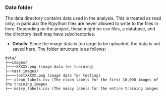 ### Data folder

The data directory contains data used in the analysis. This is treated as read only; in paricular the R/python files are never allowed to write to the files in here. Depending on the project, these might be csv files, a database, and the directory itself may have subdirectories.

+ **Details**: Since the image data is too large to be uploaded, the data is not saved here. The folder structure is as follows:
```
data/
├──images/
├────XXXXX.png (image data for training)
├──test_images/
├────testXXXXX.png (image data for testing)
├── clean_labels.csv (The clean labels for the first 10,000 images of the training images
├── noisy_labels.csv (The noisy labels for the entire training images
```

